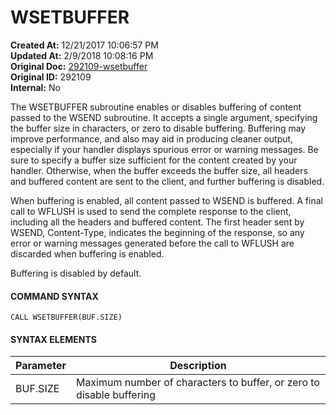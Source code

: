# WSETBUFFER

**Created At:** 12/21/2017 10:06:57 PM  
**Updated At:** 2/9/2018 10:08:16 PM  
**Original Doc:** [292109-wsetbuffer](https://docs.zumasys.com/36566-mv-connect-api/292109-wsetbuffer)  
**Original ID:** 292109  
**Internal:** No  


The WSETBUFFER subroutine enables or disables buffering of content passed to the WSEND subroutine. It accepts a single argument, specifying the buffer size in characters, or zero to disable buffering. Buffering may improve performance, and also may aid in producing cleaner output, especially if your handler displays spurious error or warning messages. Be sure to specify a buffer size sufficient for the content created by your handler. Otherwise, when the buffer exceeds the buffer size, all headers and buffered content are sent to the client, and further buffering is disabled.

When buffering is enabled, all content passed to WSEND is buffered. A final call to WFLUSH is used to send the complete response to the client, including all the headers and buffered content. The first header sent by WSEND, Content-Type, indicates the beginning of the response, so any error or warning messages generated before the call to WFLUSH are discarded when buffering is enabled.

Buffering is disabled by default.

#### **COMMAND SYNTAX**

```
CALL WSETBUFFER(BUF.SIZE)
```

#### SYNTAX ELEMENTS


| **Parameter**<br> | **Description**<br> |
| --- | --- |
| BUF.SIZE<br> | Maximum number of characters to buffer, or zero to disable buffering<br> |

